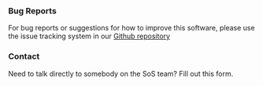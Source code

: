 ### Bug Reports
For bug reports or suggestions for how to improve this software, please use the issue tracking system
in our [Github repository](https://github.com/BronwynMacDonald/Shiny-App-for-Synoptic/issues)

### Contact
Need to talk directly to somebody on the SoS team? Fill out this form.









